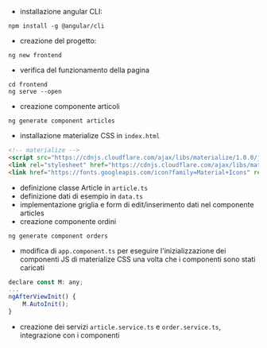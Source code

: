 * installazione angular CLI: 
```
npm install -g @angular/cli
```

* creazione del progetto: 
```
ng new frontend
```

* verifica del funzionamento della pagina
```
cd frontend
ng serve --open
```

* creazione componente articoli
```
ng generate component articles
```

* installazione materialize CSS in `index.html`
```html
<!-- materialize -->
<script src="https://cdnjs.cloudflare.com/ajax/libs/materialize/1.0.0/js/materialize.min.js"></script>
<link rel="stylesheet" href="https://cdnjs.cloudflare.com/ajax/libs/materialize/1.0.0/css/materialize.min.css">
<link href="https://fonts.googleapis.com/icon?family=Material+Icons" rel="stylesheet">
```

* definizione classe Article in `article.ts`
* definizione dati di esempio in `data.ts`
* implementazione griglia e form di edit/inserimento dati nel componente articles
* creazione componente ordini
```
ng generate component orders
```

* modifica di `app.component.ts` per eseguire l'inizializzazione dei componenti JS di materialize CSS una volta che i componenti sono stati caricati
```js
declare const M: any;
...
ngAfterViewInit() {
    M.AutoInit();
}
``` 

* creazione dei servizi `article.service.ts` e `order.service.ts`, integrazione con i componenti